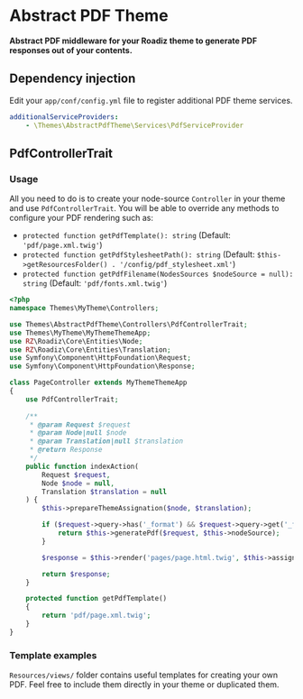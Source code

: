 # Abstract PDF Theme

**Abstract PDF middleware for your Roadiz theme to generate PDF responses out of your contents.**

## Dependency injection

Edit your `app/conf/config.yml` file to register additional PDF theme services.

```yaml
additionalServiceProviders: 
    - \Themes\AbstractPdfTheme\Services\PdfServiceProvider
```

## PdfControllerTrait

### Usage

All you need to do is to create your node-source `Controller` in your theme and use `PdfControllerTrait`. You will be able to override any methods to configure your PDF rendering such as:

- `protected function getPdfTemplate(): string` (Default: `'pdf/page.xml.twig'`) 
- `protected function getPdfStylesheetPath(): string` (Default: `$this->getResourcesFolder() . '/config/pdf_stylesheet.xml'`) 
- `protected function getPdfFilename(NodesSources $nodeSource = null): string` (Default: `'pdf/fonts.xml.twig'`)

```php
<?php
namespace Themes\MyTheme\Controllers;

use Themes\AbstractPdfTheme\Controllers\PdfControllerTrait;
use Themes\MyTheme\MyThemeThemeApp;
use RZ\Roadiz\Core\Entities\Node;
use RZ\Roadiz\Core\Entities\Translation;
use Symfony\Component\HttpFoundation\Request;
use Symfony\Component\HttpFoundation\Response;

class PageController extends MyThemeThemeApp
{
    use PdfControllerTrait;
    
    /**
     * @param Request $request
     * @param Node|null $node
     * @param Translation|null $translation
     * @return Response
     */
    public function indexAction(
        Request $request,
        Node $node = null,
        Translation $translation = null
    ) {
        $this->prepareThemeAssignation($node, $translation);

        if ($request->query->has('_format') && $request->query->get('_format') == 'pdf') {
            return $this->generatePdf($request, $this->nodeSource);
        }

        $response = $this->render('pages/page.html.twig', $this->assignation);

        return $response;
    }

    protected function getPdfTemplate()
    {
        return 'pdf/page.xml.twig';
    }
}
```

### Template examples

`Resources/views/` folder contains useful templates for creating your own PDF. Feel free to include them directly in your theme or duplicated them.
